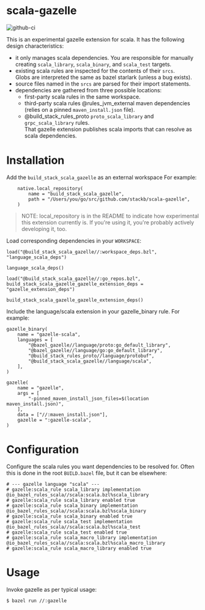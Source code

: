 # scala-gazelle

![github-ci](https://github.com/stackb/scala-gazelle/actions/workflows/ci.yaml/badge.svg)

This is an experimental gazelle extension for scala.  It has the following design characteristics:

- it only manages scala dependencies.  You are responsible for manually creating
  `scala_library`, `scala_binary`, and `scala_test` targets.
- existing scala rules are inspected for the contents of their `srcs`.  
  Globs are interpreted the same as bazel starlark (unless a bug exists).
- source files named in the `srcs` are parsed for their import statements.
- dependencies are gathered from three possible locations:
    - first-party scala rules in the same workspace.
    - third-party scala rules @rules_jvm_external maven dependencies (relies on a pinned `maven_install.json` file).
    - @build_stack_rules_proto `proto_scala_library` and `grpc_scala_library` rules.  
      That gazelle extension publishes scala imports that can resolve as scala dependencies.

# Installation

Add the `build_stack_scala_gazelle` as an external workspace For example:

```bazel
    native.local_repository(
        name = "build_stack_scala_gazelle",
        path = "/Users/you/go/src/github.com/stackb/scala-gazelle",
    )
```

> NOTE: local_repository is in the README to indicate how experimental this extension
> currently is.  If you're using it, you're probably actively developing it, too.

Load corresponding dependencies in your `WORKSPACE`:

```bazel
load("@build_stack_scala_gazelle//:workspace_deps.bzl", "language_scala_deps")

language_scala_deps()

load("@build_stack_scala_gazelle//:go_repos.bzl", build_stack_scala_gazelle_gazelle_extension_deps = "gazelle_extension_deps")

build_stack_scala_gazelle_gazelle_extension_deps()
```

Include the language/scala extension in your gazelle_binary rule.  For example:

```bazel
gazelle_binary(
    name = "gazelle-scala",
    languages = [
        "@bazel_gazelle//language/proto:go_default_library",
        "@bazel_gazelle//language/go:go_default_library",
        "@build_stack_rules_proto//language/protobuf",
        "@build_stack_scala_gazelle//language/scala",
    ],
)

gazelle(
    name = "gazelle",
    args = [
        "-pinned_maven_install_json_files=$(location maven_install.json)",
    ],
    data = ["//:maven_install.json"],
    gazelle = ":gazelle-scala",
)
```

# Configuration

Configure the scala rules you want dependencies to be resolved for.  Often this 
is done in the root `BUILD.bazel` file, but it can be elsewhere:

```bazel
# --- gazelle language "scala" ---
# gazelle:scala_rule scala_library implementation @io_bazel_rules_scala//scala:scala.bzl%scala_library
# gazelle:scala_rule scala_library enabled true
# gazelle:scala_rule scala_binary implementation @io_bazel_rules_scala//scala:scala.bzl%scala_binary
# gazelle:scala_rule scala_binary enabled true
# gazelle:scala_rule scala_test implementation @io_bazel_rules_scala//scala:scala.bzl%scala_test
# gazelle:scala_rule scala_test enabled true
# gazelle:scala_rule scala_macro_library implementation @io_bazel_rules_scala//scala:scala.bzl%scala_macro_library
# gazelle:scala_rule scala_macro_library enabled true
```

# Usage

Invoke gazelle as per typical usage:


```sh
$ bazel run //:gazelle
```


